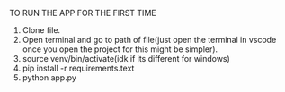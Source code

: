 TO RUN THE APP FOR THE FIRST TIME
1. Clone file.
2. Open terminal and go to path of file(just open the terminal in vscode once you open the project for this might be simpler).
3. source venv/bin/activate(idk if its different for windows)
4. pip install -r requirements.text
5. python app.py
   
